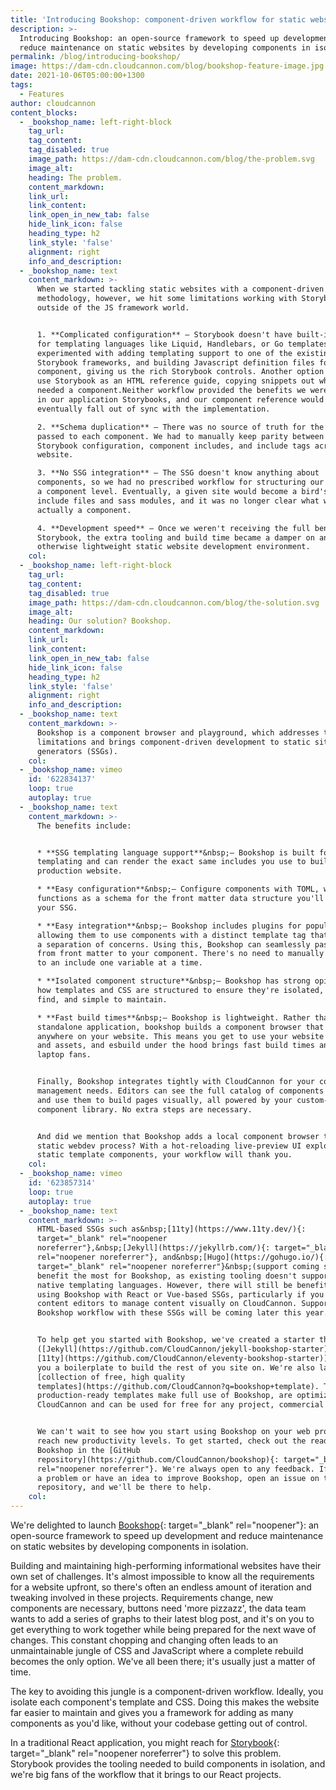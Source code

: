 ```yaml
---
title: 'Introducing Bookshop: component-driven workflow for static websites'
description: >-
  Introducing Bookshop: an open-source framework to speed up development and
  reduce maintenance on static websites by developing components in isolation.
permalink: /blog/introducing-bookshop/
image: https://dam-cdn.cloudcannon.com/blog/bookshop-feature-image.jpg
date: 2021-10-06T05:00:00+1300
tags:
  - Features
author: cloudcannon
content_blocks:
  - _bookshop_name: left-right-block
    tag_url:
    tag_content:
    tag_disabled: true
    image_path: https://dam-cdn.cloudcannon.com/blog/the-problem.svg
    image_alt:
    heading: The problem.
    content_markdown:
    link_url:
    link_content:
    link_open_in_new_tab: false
    hide_link_icon: false
    heading_type: h2
    link_style: 'false'
    alignment: right
    info_and_description:
  - _bookshop_name: text
    content_markdown: >-
      When we started tackling static websites with a component-driven
      methodology, however, we hit some limitations working with Storybook
      outside of the JS framework world.


      1. **Complicated configuration** — Storybook doesn't have built-in support
      for templating languages like Liquid, Handlebars, or Go templates. We
      experimented with adding templating support to one of the existing
      Storybook frameworks, and building Javascript definition files for each
      component, giving us the rich Storybook controls. Another option was to
      use Storybook as an HTML reference guide, copying snippets out whenever we
      needed a component.Neither workflow provided the benefits we were used to
      in our application Storybooks, and our component reference would
      eventually fall out of sync with the implementation.

      2. **Schema duplication** — There was no source of truth for the data
      passed to each component. We had to manually keep parity between our
      Storybook configuration, component includes, and include tags across each
      website.

      3. **No SSG integration** — The SSG doesn't know anything about
      components, so we had no prescribed workflow for structuring our files at
      a component level. Eventually, a given site would become a bird's nest of
      include files and sass modules, and it was no longer clear what was
      actually a component.

      4. **Development speed** — Once we weren't receiving the full benefits of
      Storybook, the extra tooling and build time became a damper on an
      otherwise lightweight static website development environment.
    col:
  - _bookshop_name: left-right-block
    tag_url:
    tag_content:
    tag_disabled: true
    image_path: https://dam-cdn.cloudcannon.com/blog/the-solution.svg
    image_alt:
    heading: Our solution? Bookshop.
    content_markdown:
    link_url:
    link_content:
    link_open_in_new_tab: false
    hide_link_icon: false
    heading_type: h2
    link_style: 'false'
    alignment: right
    info_and_description:
  - _bookshop_name: text
    content_markdown: >-
      Bookshop is a component browser and playground, which addresses these
      limitations and brings component-driven development to static site
      generators (SSGs).
    col:
  - _bookshop_name: vimeo
    id: '622834137'
    loop: true
    autoplay: true
  - _bookshop_name: text
    content_markdown: >-
      The benefits include:


      * **SSG templating language support**&nbsp;— Bookshop is built for
      templating and can render the exact same includes you use to build your
      production website.

      * **Easy configuration**&nbsp;— Configure components with TOML, which
      functions as a schema for the front matter data structure you'll use in
      your SSG.

      * **Easy integration**&nbsp;— Bookshop includes plugins for popular SSGs,
      allowing them to use components with a distinct template tag that enforces
      a separation of concerns. Using this, Bookshop can seamlessly pass data
      from front matter to your component. There's no need to manually pass data
      to an include one variable at a time.

      * **Isolated component structure**&nbsp;— Bookshop has strong opinions on
      how templates and CSS are structured to ensure they're isolated, easy to
      find, and simple to maintain.

      * **Fast build times**&nbsp;— Bookshop is lightweight. Rather than a
      standalone application, bookshop builds a component browser that can embed
      anywhere on your website. This means you get to use your website styles
      and assets, and esbuild under the hood brings fast build times and quieter
      laptop fans.


      Finally, Bookshop integrates tightly with CloudCannon for your content
      management needs. Editors can see the full catalog of components available
      and use them to build pages visually, all powered by your custom-built
      component library. No extra steps are necessary.


      And did we mention that Bookshop adds a local component browser to your
      static webdev process? With a hot-reloading live-preview UI explorer for
      static template components, your workflow will thank you.
    col:
  - _bookshop_name: vimeo
    id: '623857314'
    loop: true
    autoplay: true
  - _bookshop_name: text
    content_markdown: >-
      HTML-based SSGs such as&nbsp;[11ty](https://www.11ty.dev/){:
      target="_blank" rel="noopener
      noreferrer"},&nbsp;[Jekyll](https://jekyllrb.com/){: target="_blank"
      rel="noopener noreferrer"}, and&nbsp;[Hugo](https://gohugo.io/){:
      target="_blank" rel="noopener noreferrer"}&nbsp;(support coming soon)
      benefit the most for Bookshop, as existing tooling doesn't support their
      native templating languages. However, there will still be benefits to
      using Bookshop with React or Vue-based SSGs, particularly if you want
      content editors to manage content visually on CloudCannon. Support for a
      Bookshop workflow with these SSGs will be coming later this year.


      To help get you started with Bookshop, we've created a starter theme
      ([Jekyll](https://github.com/CloudCannon/jekyll-bookshop-starter),
      [11ty](https://github.com/CloudCannon/eleventy-bookshop-starter)) to give
      you a boilerplate to build the rest of you site on. We're also launching a
      [collection of free, high quality
      templates](https://github.com/CloudCannon?q=bookshop+template). These
      production-ready templates make full use of Bookshop, are optimized for
      CloudCannon and can be used for free for any project, commercial or not.


      We can't wait to see how you start using Bookshop on your web projects and
      reach new productivity levels. To get started, check out the readme for
      Bookshop in the [GitHub
      repository](https://github.com/CloudCannon/bookshop){: target="_blank"
      rel="noopener noreferrer"}. We're always open to any feedback. If you hit
      a problem or have an idea to improve Bookshop, open an issue on the
      repository, and we'll be there to help.
    col:
---
```

We're delighted to launch&nbsp;[Bookshop](https://github.com/CloudCannon/bookshop){: target="_blank" rel="noopener"}\: an open-source framework to speed up development and reduce maintenance on static websites by developing components in isolation.

Building and maintaining high-performing informational websites have their own set of challenges. It's almost impossible to know all the requirements for a website upfront, so there's often an endless amount of iteration and tweaking involved in these projects. Requirements change, new components are necessary, buttons need 'more pizzazz', the data team wants to add a series of graphs to their latest blog post, and it's on you to get everything to work together while being prepared for the next wave of changes. This constant chopping and changing often leads to an unmaintainable jungle of CSS and JavaScript where a complete rebuild becomes the only option. We've all been there; it's usually just a matter of time.

The key to avoiding this jungle is a component-driven workflow. Ideally, you isolate each component's template and CSS. Doing this makes the website far easier to maintain and gives you a framework for adding as many components as you'd like, without your codebase getting out of control.

In a traditional React application, you might reach for [Storybook](https://storybook.js.org/){: target="_blank" rel="noopener noreferrer"} to solve this problem. Storybook provides the tooling needed to build components in isolation, and we're big fans of the workflow that it brings to our React projects.

&nbsp;
